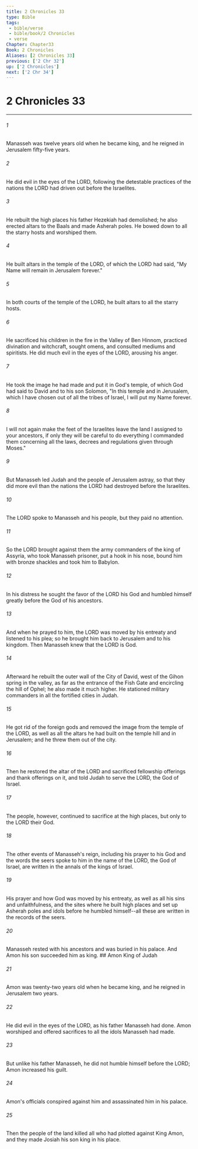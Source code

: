 ```yaml
---
title: 2 Chronicles 33
type: Bible
tags:
 - bible/verse
 - bible/book/2 Chronicles
 - verse
Chapter: Chapter33
Book: 2 Chronicles
Aliases: [2 Chronicles 33]
previous: ['2 Chr 32']
up: ['2 Chronicles']
next: ['2 Chr 34']
---
```

# 2 Chronicles 33

***


###### 1 
Manasseh was twelve years old when he became king, and he reigned in Jerusalem fifty-five years. 

###### 2 
He did evil in the eyes of the LORD, following the detestable practices of the nations the LORD had driven out before the Israelites. 

###### 3 
He rebuilt the high places his father Hezekiah had demolished; he also erected altars to the Baals and made Asherah poles. He bowed down to all the starry hosts and worshiped them. 

###### 4 
He built altars in the temple of the LORD, of which the LORD had said, "My Name will remain in Jerusalem forever." 

###### 5 
In both courts of the temple of the LORD, he built altars to all the starry hosts. 

###### 6 
He sacrificed his children in the fire in the Valley of Ben Hinnom, practiced divination and witchcraft, sought omens, and consulted mediums and spiritists. He did much evil in the eyes of the LORD, arousing his anger. 

###### 7 
He took the image he had made and put it in God's temple, of which God had said to David and to his son Solomon, "In this temple and in Jerusalem, which I have chosen out of all the tribes of Israel, I will put my Name forever. 

###### 8 
I will not again make the feet of the Israelites leave the land I assigned to your ancestors, if only they will be careful to do everything I commanded them concerning all the laws, decrees and regulations given through Moses." 

###### 9 
But Manasseh led Judah and the people of Jerusalem astray, so that they did more evil than the nations the LORD had destroyed before the Israelites. 

###### 10 
The LORD spoke to Manasseh and his people, but they paid no attention. 

###### 11 
So the LORD brought against them the army commanders of the king of Assyria, who took Manasseh prisoner, put a hook in his nose, bound him with bronze shackles and took him to Babylon. 

###### 12 
In his distress he sought the favor of the LORD his God and humbled himself greatly before the God of his ancestors. 

###### 13 
And when he prayed to him, the LORD was moved by his entreaty and listened to his plea; so he brought him back to Jerusalem and to his kingdom. Then Manasseh knew that the LORD is God. 

###### 14 
Afterward he rebuilt the outer wall of the City of David, west of the Gihon spring in the valley, as far as the entrance of the Fish Gate and encircling the hill of Ophel; he also made it much higher. He stationed military commanders in all the fortified cities in Judah. 

###### 15 
He got rid of the foreign gods and removed the image from the temple of the LORD, as well as all the altars he had built on the temple hill and in Jerusalem; and he threw them out of the city. 

###### 16 
Then he restored the altar of the LORD and sacrificed fellowship offerings and thank offerings on it, and told Judah to serve the LORD, the God of Israel. 

###### 17 
The people, however, continued to sacrifice at the high places, but only to the LORD their God. 

###### 18 
The other events of Manasseh's reign, including his prayer to his God and the words the seers spoke to him in the name of the LORD, the God of Israel, are written in the annals of the kings of Israel. 

###### 19 
His prayer and how God was moved by his entreaty, as well as all his sins and unfaithfulness, and the sites where he built high places and set up Asherah poles and idols before he humbled himself--all these are written in the records of the seers. 

###### 20 
Manasseh rested with his ancestors and was buried in his palace. And Amon his son succeeded him as king. ## Amon King of Judah 

###### 21 
Amon was twenty-two years old when he became king, and he reigned in Jerusalem two years. 

###### 22 
He did evil in the eyes of the LORD, as his father Manasseh had done. Amon worshiped and offered sacrifices to all the idols Manasseh had made. 

###### 23 
But unlike his father Manasseh, he did not humble himself before the LORD; Amon increased his guilt. 

###### 24 
Amon's officials conspired against him and assassinated him in his palace. 

###### 25 
Then the people of the land killed all who had plotted against King Amon, and they made Josiah his son king in his place. 
